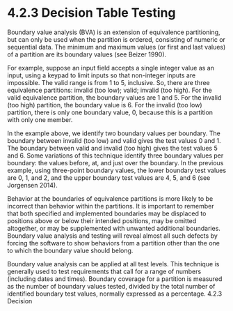 # 4.2.3 Decision Table Testing

Boundary value analysis \(BVA\) is an extension of equivalence partitioning, but can only be used when the partition is ordered, consisting of numeric or sequential data. The minimum and maximum values \(or first and last values\) of a partition are its boundary values \(see Beizer 1990\). 

For example, suppose an input field accepts a single integer value as an input, using a keypad to limit inputs so that non-integer inputs are impossible. The valid range is from 1 to 5, inclusive. So, there are three equivalence partitions: invalid \(too low\); valid; invalid \(too high\). For the valid equivalence partition, the boundary values are 1 and 5. For the invalid \(too high\) partition, the boundary value is 6. For the invalid \(too low\) partition, there is only one boundary value, 0, because this is a partition with only one member. 

In the example above, we identify two boundary values per boundary. The boundary between invalid \(too low\) and valid gives the test values 0 and 1. The boundary between valid and invalid \(too high\) gives the test values 5 and 6. Some variations of this technique identify three boundary values per boundary: the values before, at, and just over the boundary. In the previous example, using three-point boundary values, the lower boundary test values are 0, 1, and 2, and the upper boundary test values are 4, 5, and 6 \(see Jorgensen 2014\). 

Behavior at the boundaries of equivalence partitions is more likely to be incorrect than behavior within the partitions. It is important to remember that both specified and implemented boundaries may be displaced to positions above or below their intended positions, may be omitted altogether, or may be supplemented with unwanted additional boundaries. Boundary value analysis and testing will reveal almost all such defects by forcing the software to show behaviors from a partition other than the one to which the boundary value should belong. 

Boundary value analysis can be applied at all test levels. This technique is generally used to test requirements that call for a range of numbers \(including dates and times\). Boundary coverage for a partition is measured as the number of boundary values tested, divided by the total number of identified boundary test values, normally expressed as a percentage. 4.2.3 Decision

